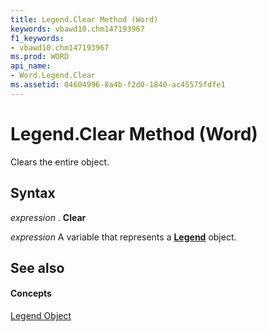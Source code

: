 ```yaml
---
title: Legend.Clear Method (Word)
keywords: vbawd10.chm147193967
f1_keywords:
- vbawd10.chm147193967
ms.prod: WORD
api_name:
- Word.Legend.Clear
ms.assetid: 04604996-8a4b-f2d0-1840-ac45575fdfe1
---
```



# Legend.Clear Method (Word)

Clears the entire object.


## Syntax

 _expression_ . **Clear**

 _expression_ A variable that represents a **[Legend](legend-object-word.md)** object.


## See also


#### Concepts


[Legend Object](legend-object-word.md)

